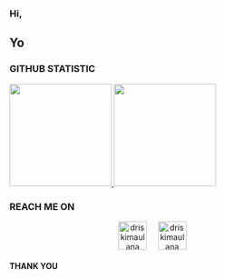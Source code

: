 ### Hi,

<!--
**driskimaulana/driskimaulana** is a ✨ _special_ ✨ repository because its `README.md` (this file) appears on your GitHub profile.

Here are some ideas to get you started: 
- 👯 I’m looking to collaborate on ...
- 🤔 I’m looking for help with ...
-->

## Yo

### GITHUB STATISTIC
<p align="left">
<a href="https://github.com/driskimaulana">
  <img height="180em" src="https://github-readme-stats-eight-theta.vercel.app/api?username=driskimaulana&show_icons=true&theme=algolia&include_all_commits=true&count_private=true"/>
  <img height="180em" src="https://github-readme-stats-eight-theta.vercel.app/api/top-langs/?username=driskimaulana&layout=compact&langs_count=8&theme=algolia"/>
</a>
</p>

### REACH ME ON
<p align="center">
<a href="https://www.linkedin.com/in/driskimaulana/" target="blank"><img align="center" src="https://img.icons8.com/cute-clipart/64/000000/linkedin.png" alt="driskimaulana" height="50" width="50" /></a>&nbsp;&nbsp;&nbsp;&nbsp;
<a href="https://instagram.com/driskimaulana" target="blank"><img align="center" src="https://img.icons8.com/cute-clipart/64/000000/instagram-new.png" alt="driskimaulana" height="50" width="50" /></a>
</p>




#### THANK YOU 

